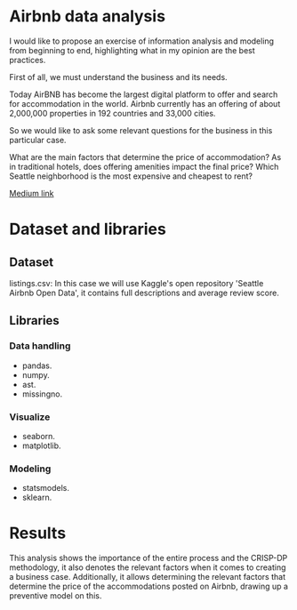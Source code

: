 # Airbnb data analysis

I would like to propose an exercise of information analysis and modeling from beginning to end, highlighting what in my opinion are the best practices.

First of all, we must understand the business and its needs.

Today AirBNB has become the largest digital platform to offer and search for accommodation in the world. Airbnb currently has an offering of about 2,000,000 properties in 192 countries and 33,000 cities.

So we would like to ask some relevant questions for the business in this particular case.

What are the main factors that determine the price of accommodation?
As in traditional hotels, does offering amenities impact the final price?
Which Seattle neighborhood is the most expensive and cheapest to rent?

<a href='https://danielrrb30.medium.com/the-importance-of-data-analysis-on-data-science-process-28513919b2d8'>Medium link</a>

# Dataset and libraries

## Dataset

listings.csv: In this case we will use Kaggle's open repository 'Seattle Airbnb Open Data', it contains full descriptions and average review score.

## Libraries
### Data handling
<ul>
<li>pandas.</li>
<li>numpy.</li>
<li>ast.</li>
<li>missingno.</li>
</ul>

### Visualize

<ul>
<li>seaborn.</li>
<li>matplotlib.</li>
</ul>

### Modeling

<ul>
<li>statsmodels.</li>
<li>sklearn.</li>
</ul>

# Results

This analysis shows the importance of the entire process and the CRISP-DP methodology, it also denotes the relevant factors when it comes to creating a business case. Additionally, it allows determining the relevant factors that determine the price of the accommodations posted on Airbnb, drawing up a preventive model on this.
